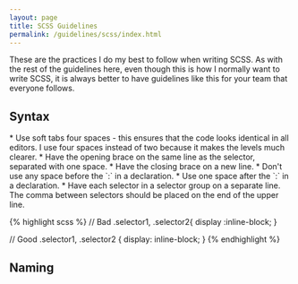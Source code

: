 ```yaml
---
layout: page
title: SCSS Guidelines
permalink: /guidelines/scss/index.html
---
```


These are the practices I do my best to follow when writing SCSS. As with the rest of the guidelines here, even though this is how I normally want to write SCSS, it is always better to have guidelines like this for your team that everyone follows.

## Syntax
<div class="section" markdown="1">
<div class="description" markdown="1">
* Use soft tabs four spaces - this ensures that the code looks identical in all editors. I use four spaces instead of two because it makes the levels much clearer.
* Have the opening brace on the same line as the selector, separated with one space.
* Have the closing brace on a new line.
* Don't use any space before the `:` in a declaration.
* Use one space after the `:` in a declaration.
* Have each selector in a selector group on a separate line. The comma between selectors should be placed on the end of the upper line.
</div>

{% highlight scss %}
// Bad
.selector1, .selector2{
    display :inline-block;
}


// Good
.selector1,
.selector2 {
    display: inline-block;
}
{% endhighlight %}
</div>

## Naming



